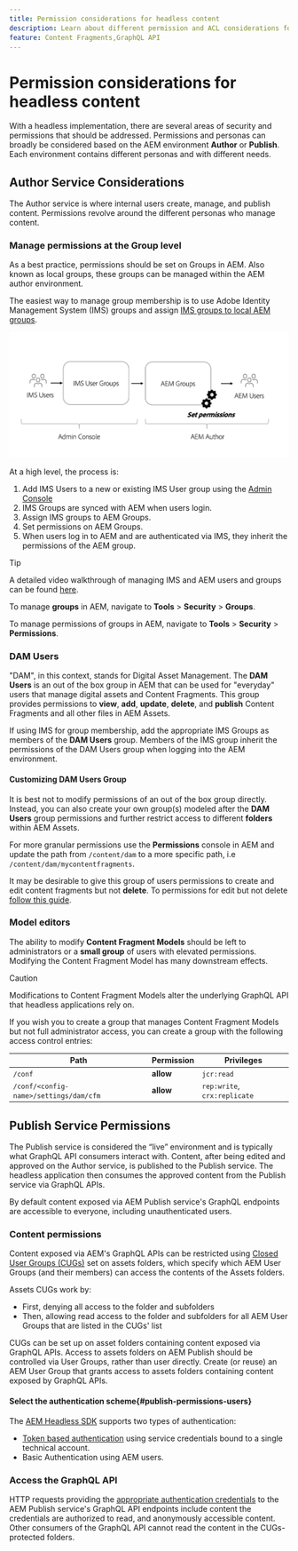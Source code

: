 ```yaml
---
title: Permission considerations for headless content 
description: Learn about different permission and ACL considerations for a headless implementation with Adobe Experience Manager. Understand the different personas and potential permission levels needed for both Author and Publish environments.
feature: Content Fragments,GraphQL API
---
```


# Permission considerations for headless content

With a headless implementation, there are several areas of security and permissions that should be addressed. Permissions and personas can broadly be considered based on the AEM environment **Author** or **Publish**. Each environment contains different personas and with different needs.

## Author Service Considerations

The Author service is where internal users create, manage, and publish content. Permissions revolve around the different personas who manage content.

### Manage permissions at the Group level

As a best practice, permissions should be set on Groups in AEM. Also known as local groups, these groups can be managed within the AEM author environment. 

The easiest way to manage group membership is to use Adobe Identity Management System (IMS) groups and assign [IMS groups to local AEM groups](https://experienceleague.adobe.com/docs/experience-manager-cloud-service/content/security/ims-support.html?lang=en#managing-permissions-in-aem). 

![Admin console permission flow](assets/admin-console-aem-group-permissions.png)

At a high level, the process is:

1. Add IMS Users to a new or existing IMS User group using the [Admin Console](https://adminconsole.adobe.com/)
1. IMS Groups are synced with AEM when users login.
1. Assign IMS groups to AEM Groups.
1. Set permissions on AEM Groups. 
1. When users log in to AEM and are authenticated via IMS, they inherit the permissions of the AEM group.

>[!TIP]
>
> A detailed video walkthrough of managing IMS and AEM users and groups can be found [here](https://experienceleague.adobe.com/docs/experience-manager-learn/cloud-service/accessing/overview.html).

To manage **groups** in AEM, navigate to **Tools** > **Security** > **Groups**.

To manage permissions of groups in AEM, navigate to **Tools** > **Security** > **Permissions**.

### DAM Users

"DAM", in this context, stands for Digital Asset Management. The **DAM Users** is an out of the box group in AEM that can be used for "everyday" users that manage digital assets and Content Fragments. This group provides permissions to **view**, **add**, **update**, **delete**, and **publish** Content Fragments and all other files in AEM Assets.

If using IMS for group membership, add the appropriate IMS Groups as members of the **DAM Users** group. Members of the IMS group inherit the permissions of the DAM Users group when logging into the AEM environment.

#### Customizing DAM Users Group

It is best not to modify permissions of an out of the box group directly. Instead, you can also create your own group(s) modeled after the **DAM Users** group permissions and further restrict access to different **folders** within AEM Assets.

For more granular permissions use the **Permissions** console in AEM and update the path from `/content/dam` to a more specific path, i.e `/content/dam/mycontentfragments`.

It may be desirable to give this group of users permissions to create and edit content fragments but not **delete**.  To permissions for edit but not delete [follow this guide](/help/assets/content-fragments/content-fragments-delete.md).

### Model editors

The ability to modify **Content Fragment Models** should be left to administrators or a **small group** of users with elevated permissions. Modifying the Content Fragment Model has many downstream effects. 

>[!CAUTION]
>
>Modifications to Content Fragment Models alter the underlying GraphQL API that headless applications rely on.

If you wish you to create a group that manages Content Fragment Models but not full administrator access, you can create a group with the following access control entries:

| Path | Permission | Privileges|
|-----| -------------| ---------|
|`/conf`| **allow**    | `jcr:read` |
| `/conf/<config-name>/settings/dam/cfm` | **allow** | `rep:write`, `crx:replicate` |

## Publish Service Permissions

The Publish service is considered the “live” environment and is typically what GraphQL API consumers interact with. Content, after being edited and approved on the Author service, is published to the Publish service. The headless application then consumes the approved content from the Publish service via GraphQL APIs.

By default content exposed via AEM Publish service's GraphQL endpoints are accessible to everyone, including unauthenticated users. 

### Content permissions

Content exposed via AEM's GraphQL APIs can be restricted using [Closed User Groups (CUGs)](https://experienceleague.adobe.com/docs/experience-manager-learn/assets/advanced/closed-user-groups.html) set on assets folders, which specify which AEM User Groups (and their members) can access the contents of the Assets folders.

Assets CUGs work by: 

* First, denying all access to the folder and subfolders
* Then, allowing read access to the folder and subfolders for all AEM User Groups that are listed in the CUGs' list

CUGs can be set up on asset folders containing content exposed via GraphQL APIs. Access to assets folders on AEM Publish should be controlled via User Groups, rather than user directly. Create (or reuse) an AEM User Group that grants access to assets folders containing content exposed by GraphQL APIs.

#### Select the authentication scheme{#publish-permissions-users}

The [AEM Headless SDK](https://github.com/adobe/aem-headless-client-js#create-aemheadless-client) supports two types of authentication:

* [Token based authentication](/help/implementing/developing/introduction/generating-access-tokens-for-server-side-apis.md) using service credentials bound to a single technical account.
* Basic Authentication using AEM users.

### Access the GraphQL API

HTTP requests providing the [appropriate authentication credentials](https://github.com/adobe/aem-headless-client-js#create-aemheadless-client) to the AEM Publish service's GraphQL API endpoints include content the credentials are authorized to read, and anonymously accessible content. Other consumers of the GraphQL API cannot read the content in the CUGs-protected folders.

